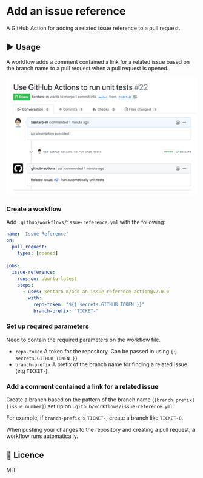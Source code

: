 # Add an issue reference
A GitHub Action for adding a related issue reference to a pull request.

## :arrow_forward: Usage
A workflow adds a comment contained a link for a related issue based on the branch name to a pull request when a pull request is opened.

![Adds a comment contained a link for a related issue](usage.png)

### Create a workflow

Add `.github/workflows/issue-reference.yml` with the following:

```yml
name: 'Issue Reference'
on: 
  pull_request:
    types: [opened]

jobs:
  issue-reference:
    runs-on: ubuntu-latest
    steps:
      - uses: kentaro-m/add-an-issue-reference-action@v2.0.0
        with:
          repo-token: "${{ secrets.GITHUB_TOKEN }}"
          branch-prefix: "TICKET-"
```

### Set up required parameters
Need to contain the required parameters on the workflow file.

- `repo-token` A token for the repository. Can be passed in using `{{ secrets.GITHUB_TOKEN }}`
- `branch-prefix` A prefix of the branch name for finding a related issue (e.g `TICKET-`).

### Add a comment contained a link for a related issue 
Create a branch based on the pattern of the branch name (`[branch prefix][issue number]`) set up on `.github/workflows/issue-reference.yml`.

For example, if `branch-prefix` is `TICKET-`, create a branch like `TICKET-8`.

When pushing your changes to the repository and creating a pull request, a workflow runs automatically.

## :memo: Licence
MIT